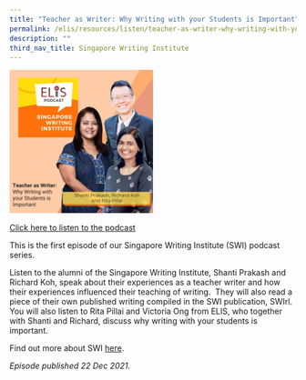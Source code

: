 ```yaml
---
title: "Teacher as Writer: Why Writing with your Students is Important"
permalink: /elis/resources/listen/teacher-as-writer-why-writing-with-your-students-is-important/
description: ""
third_nav_title: Singapore Writing Institute
---
```

<img src="/images/7-september_tla-and-ci-thumbnails-w-title-only-2-imresizer.jpg" 
     style="width:50%">
		 
<a href="https://open.spotify.com/episode/0XaF1PxPCm8tcmIDDMaeK5">Click here to listen to the podcast</a>

This is the first episode of our Singapore Writing Institute (SWI) podcast series.   
  
Listen to the alumni of the Singapore Writing Institute, Shanti Prakash and Richard Koh, speak about their experiences as a teacher writer and how their experiences influenced their teaching of writing.  They will also read a piece of their own published writing compiled in the SWI publication, SWIrl. You will also listen to Rita Pillai and Victoria Ong from ELIS, who together with Shanti and Richard, discuss why writing with your students is important.   
  
Find out more about SWI [here](https://staging.d1wti0p44mqune.amplifyapp.com/elis/learning-communities/swi-alumni).  
  
<em>Episode published 22 Dec 2021.</em>